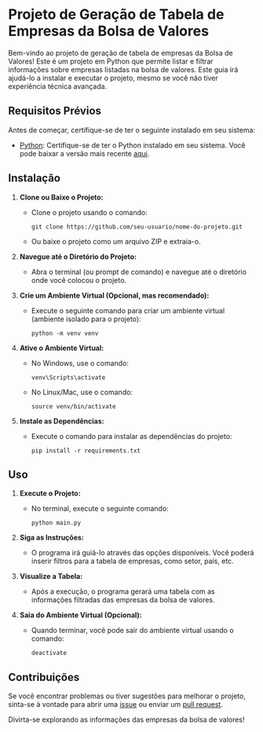 # Projeto de Geração de Tabela de Empresas da Bolsa de Valores

Bem-vindo ao projeto de geração de tabela de empresas da Bolsa de Valores! Este é um projeto em Python que permite listar e filtrar informações sobre empresas listadas na bolsa de valores. Este guia irá ajudá-lo a instalar e executar o projeto, mesmo se você não tiver experiência técnica avançada.

## Requisitos Prévios
Antes de começar, certifique-se de ter o seguinte instalado em seu sistema:

- [Python](https://www.python.org/downloads/): Certifique-se de ter o Python instalado em seu sistema. Você pode baixar a versão mais recente [aqui](https://www.python.org/downloads/).

## Instalação

1. **Clone ou Baixe o Projeto:**
    - Clone o projeto usando o comando:
      ```
      git clone https://github.com/seu-usuario/nome-do-projeto.git
      ```
    - Ou baixe o projeto como um arquivo ZIP e extraia-o.

2. **Navegue até o Diretório do Projeto:**
    - Abra o terminal (ou prompt de comando) e navegue até o diretório onde você colocou o projeto.

3. **Crie um Ambiente Virtual (Opcional, mas recomendado):**
    - Execute o seguinte comando para criar um ambiente virtual (ambiente isolado para o projeto):
      ```
      python -m venv venv
      ```

4. **Ative o Ambiente Virtual:**
    - No Windows, use o comando:
      ```
      venv\Scripts\activate
      ```
    - No Linux/Mac, use o comando:
      ```
      source venv/bin/activate
      ```

5. **Instale as Dependências:**
    - Execute o comando para instalar as dependências do projeto:
      ```
      pip install -r requirements.txt
      ```

## Uso

1. **Execute o Projeto:**
    - No terminal, execute o seguinte comando:
      ```
      python main.py
      ```

2. **Siga as Instruções:**
    - O programa irá guiá-lo através das opções disponíveis. Você poderá inserir filtros para a tabela de empresas, como setor, país, etc.

3. **Visualize a Tabela:**
    - Após a execução, o programa gerará uma tabela com as informações filtradas das empresas da bolsa de valores.

4. **Saia do Ambiente Virtual (Opcional):**
    - Quando terminar, você pode sair do ambiente virtual usando o comando:
      ```
      deactivate
      ```

## Contribuições
Se você encontrar problemas ou tiver sugestões para melhorar o projeto, sinta-se à vontade para abrir uma [issue](https://github.com/seu-usuario/nome-do-projeto/issues) ou enviar um [pull request](https://github.com/seu-usuario/nome-do-projeto/pulls).

Divirta-se explorando as informações das empresas da bolsa de valores!